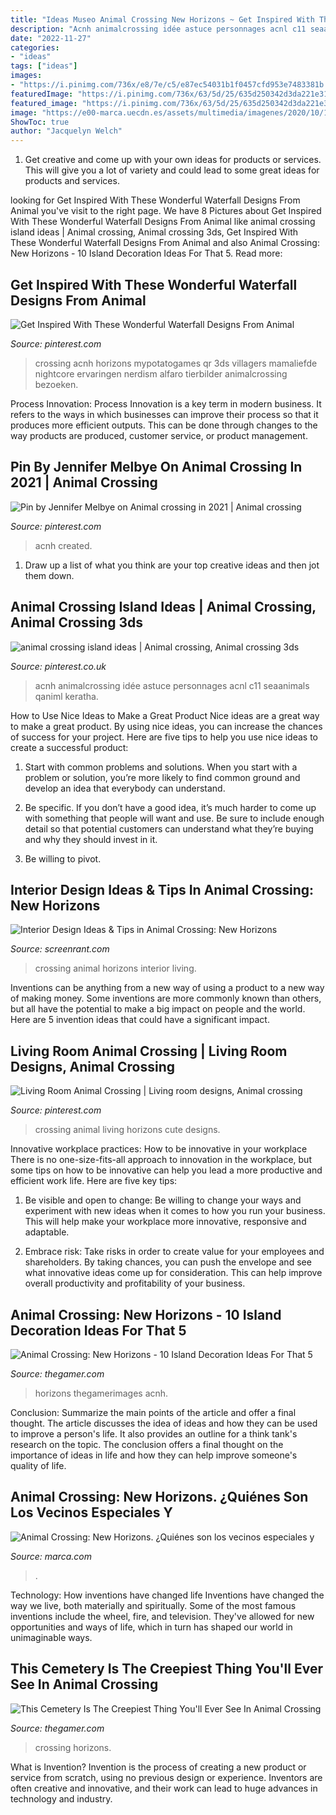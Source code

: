 ```yaml
---
title: "Ideas Museo Animal Crossing New Horizons ~ Get Inspired With These Wonderful Waterfall Designs From Animal"
description: "Acnh animalcrossing idée astuce personnages acnl c11 seaanimals qaniml keratha"
date: "2022-11-27"
categories:
- "ideas"
tags: ["ideas"]
images:
- "https://i.pinimg.com/736x/e8/7e/c5/e87ec54031b1f0457cfd953e7483381b.jpg"
featuredImage: "https://i.pinimg.com/736x/63/5d/25/635d250342d3da221e316965fca97108.jpg"
featured_image: "https://i.pinimg.com/736x/63/5d/25/635d250342d3da221e316965fca97108.jpg"
image: "https://e00-marca.uecdn.es/assets/multimedia/imagenes/2020/10/18/16030129908084.jpg"
ShowToc: true
author: "Jacquelyn Welch"
---
```



1. Get creative and come up with your own ideas for products or services. This will give you a lot of variety and could lead to some great ideas for products and services.

	

		
looking for Get Inspired With These Wonderful Waterfall Designs From Animal you've visit to the right page. We have 8 Pictures about Get Inspired With These Wonderful Waterfall Designs From Animal like animal crossing island ideas | Animal crossing, Animal crossing 3ds, Get Inspired With These Wonderful Waterfall Designs From Animal and also Animal Crossing: New Horizons - 10 Island Decoration Ideas For That 5. Read more:
		
    
## Get Inspired With These Wonderful Waterfall Designs From Animal

<img loading=lazy src="https://i.pinimg.com/736x/82/8f/a5/828fa54d13b05c66559b32cb1c562869.jpg" onerror="this.onerror=null;this.src='https://tse2.mm.bing.net/th?id=OIP.PiMuAI9uslMyI0ny1yIwxwHaEd&amp;pid=15.1';" alt="Get Inspired With These Wonderful Waterfall Designs From Animal">

_Source: pinterest.com_

>crossing acnh horizons mypotatogames qr 3ds villagers mamaliefde nightcore ervaringen nerdism alfaro tierbilder animalcrossing bezoeken. 

	

Process Innovation:
Process Innovation is a key term in modern business. It refers to the ways in which businesses can improve their process so that it produces more efficient outputs. This can be done through changes to the way products are produced, customer service, or product management.

    
## Pin By Jennifer Melbye On Animal Crossing In 2021 | Animal Crossing

<img loading=lazy src="https://i.pinimg.com/736x/d0/b0/e3/d0b0e3807256e3f81123e873ea256b2f.jpg" onerror="this.onerror=null;this.src='https://tse3.mm.bing.net/th?id=OIP.6YO8szLRjqrXblg3oknrIQHaEI&amp;pid=15.1';" alt="Pin by Jennifer Melbye on Animal crossing in 2021 | Animal crossing">

_Source: pinterest.com_

>acnh created. 

	

1. Draw up a list of what you think are your top creative ideas and then jot them down.

    
## Animal Crossing Island Ideas | Animal Crossing, Animal Crossing 3ds

<img loading=lazy src="https://i.pinimg.com/736x/63/5d/25/635d250342d3da221e316965fca97108.jpg" onerror="this.onerror=null;this.src='https://tse4.mm.bing.net/th?id=OIP.Zjx5HyhK6dGNArFAd0XhAgHaHa&amp;pid=15.1';" alt="animal crossing island ideas | Animal crossing, Animal crossing 3ds">

_Source: pinterest.co.uk_

>acnh animalcrossing idée astuce personnages acnl c11 seaanimals qaniml keratha. 

	

How to Use Nice Ideas to Make a Great Product
Nice ideas are a great way to make a great product. By using nice ideas, you can increase the chances of success for your project. Here are five tips to help you use nice ideas to create a successful product:
1. Start with common problems and solutions. When you start with a problem or solution, you’re more likely to find common ground and develop an idea that everybody can understand.

2. Be specific. If you don’t have a good idea, it’s much harder to come up with something that people will want and use. Be sure to include enough detail so that potential customers can understand what they’re buying and why they should invest in it.

3. Be willing to pivot.

    
## Interior Design Ideas &amp; Tips In Animal Crossing: New Horizons

<img loading=lazy src="https://static2.srcdn.com/wordpress/wp-content/uploads/2020/07/Animal-Crossing-New-Horizons-Nautical-Living-Room.jpg" onerror="this.onerror=null;this.src='https://tse2.mm.bing.net/th?id=OIP.lWfCdtRa8tyRk7yI7xGOugHaDt&amp;pid=15.1';" alt="Interior Design Ideas &amp; Tips in Animal Crossing: New Horizons">

_Source: screenrant.com_

>crossing animal horizons interior living. 

	

Inventions can be anything from a new way of using a product to a new way of making money. Some inventions are more commonly known than others, but all have the potential to make a big impact on people and the world. Here are 5 invention ideas that could have a significant impact.

    
## Living Room Animal Crossing | Living Room Designs, Animal Crossing

<img loading=lazy src="https://i.pinimg.com/736x/e8/7e/c5/e87ec54031b1f0457cfd953e7483381b.jpg" onerror="this.onerror=null;this.src='https://tse1.mm.bing.net/th?id=OIP.CA8xVKzw0d0OWdQnX9FI9AHaEK&amp;pid=15.1';" alt="Living Room Animal Crossing | Living room designs, Animal crossing">

_Source: pinterest.com_

>crossing animal living horizons cute designs. 

	

Innovative workplace practices: How to be innovative in your workplace
There is no one-size-fits-all approach to innovation in the workplace, but some tips on how to be innovative can help you lead a more productive and efficient work life. Here are five key tips:
1. Be visible and open to change: Be willing to change your ways and experiment with new ideas when it comes to how you run your business. This will help make your workplace more innovative, responsive and adaptable.

2. Embrace risk: Take risks in order to create value for your employees and shareholders. By taking chances, you can push the envelope and see what innovative ideas come up for consideration. This can help improve overall productivity and profitability of your business.


    
## Animal Crossing: New Horizons - 10 Island Decoration Ideas For That 5

<img loading=lazy src="https://static1.thegamerimages.com/wordpress/wp-content/uploads/2020/06/5star-acnh.jpg" onerror="this.onerror=null;this.src='https://tse1.mm.bing.net/th?id=OIP.IPH_xgG58bqQoj3nPLbrnQHaD5&amp;pid=15.1';" alt="Animal Crossing: New Horizons - 10 Island Decoration Ideas For That 5">

_Source: thegamer.com_

>horizons thegamerimages acnh. 

	

Conclusion: Summarize the main points of the article and offer a final thought.
The article discusses the idea of ideas and how they can be used to improve a person's life. It also provides an outline for a think tank's research on the topic. The conclusion offers a final thought on the importance of ideas in life and how they can help improve someone's quality of life.

    
## Animal Crossing: New Horizons. ¿Quiénes Son Los Vecinos Especiales Y

<img loading=lazy src="https://e00-marca.uecdn.es/assets/multimedia/imagenes/2020/10/18/16030129908084.jpg" onerror="this.onerror=null;this.src='https://tse2.mm.bing.net/th?id=OIP.Qv-b0fBZ3OItZDyi9XWEsQHaEK&amp;pid=15.1';" alt="Animal Crossing: New Horizons. ¿Quiénes son los vecinos especiales y">

_Source: marca.com_

>. 

	

Technology: How inventions have changed life
Inventions have changed the way we live, both materially and spiritually. Some of the most famous inventions include the wheel, fire, and television. They've allowed for new opportunities and ways of life, which in turn has shaped our world in unimaginable ways.

    
## This Cemetery Is The Creepiest Thing You&#039;ll Ever See In Animal Crossing

<img loading=lazy src="https://static2.thegamerimages.com/wordpress/wp-content/uploads/2020/04/Cemetery-via-Reddit.jpg" onerror="this.onerror=null;this.src='https://tse4.mm.bing.net/th?id=OIP.jXeS_G4uMaV2MlSQnjeS2QHaD5&amp;pid=15.1';" alt="This Cemetery Is The Creepiest Thing You&#039;ll Ever See In Animal Crossing">

_Source: thegamer.com_

>crossing horizons. 

	

What is Invention?
Invention is the process of creating a new product or service from scratch, using no previous design or experience. Inventors are often creative and innovative, and their work can lead to huge advances in technology and industry.

